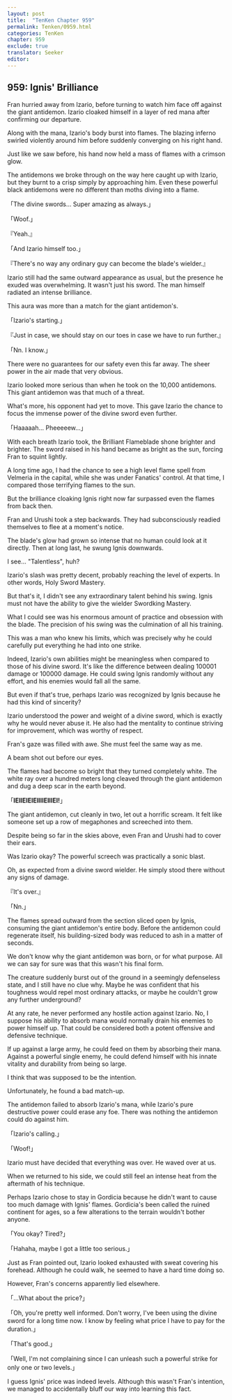 ```yaml
---
layout: post
title:  "TenKen Chapter 959"
permalink: Tenken/0959.html
categories: TenKen
chapter: 959
exclude: true
translator: Seeker
editor: 
---
```

<h2>959: Ignis' Brilliance</h2>

Fran hurried away from Izario, before turning to watch him face off against the giant antidemon. Izario cloaked himself in a layer of red mana after confirming our departure.

Along with the mana, Izario's body burst into flames. The blazing inferno swirled violently around him before suddenly converging on his right hand.

Just like we saw before, his hand now held a mass of flames with a crimson glow.

The antidemons we broke through on the way here caught up with Izario, but they burnt to a crisp simply by approaching him. Even these powerful black antidemons were no different than moths diving into a flame.

「The divine swords... Super amazing as always.」

「Woof.」

『Yeah.』

「And Izario himself too.」

『There's no way any ordinary guy can become the blade's wielder.』

Izario still had the same outward appearance as usual, but the presence he exuded was overwhelming. It wasn't just his sword. The man himself radiated an intense brilliance.

This aura was more than a match for the giant antidemon's.

「Izario's starting.」

『Just in case, we should stay on our toes in case we have to run further.』

「Nn. I know.」

There were no guarantees for our safety even this far away. The sheer power in the air made that very obvious.

Izario looked more serious than when he took on the 10,000 antidemons. This giant antidemon was that much of a threat.

What's more, his opponent had yet to move. This gave Izario the chance to focus the immense power of the divine sword even further.

「Haaaaah... Pheeeeew...」

With each breath Izario took, the Brilliant Flameblade shone brighter and brighter. The sword raised in his hand became as bright as the sun, forcing Fran to squint lightly.

A long time ago, I had the chance to see a high level flame spell from Velmeria in the capital, while she was under Fanatics' control. At that time, I compared those terrifying flames to the sun.

But the brilliance cloaking Ignis right now far surpassed even the flames from back then.

Fran and Urushi took a step backwards. They had subconsciously readied themselves to flee at a moment's notice.

The blade's glow had grown so intense that no human could look at it directly. Then at long last, he swung Ignis downwards.

I see... "Talentless", huh?

Izario's slash was pretty decent, probably reaching the level of experts. In other words, Holy Sword Mastery.

But that's it, I didn't see any extraordinary talent behind his swing. Ignis must not have the ability to give the wielder Swordking Mastery.

What I could see was his enormous amount of practice and obsession with the blade. The precision of his swing was the culmination of all his training.

This was a man who knew his limits, which was precisely why he could carefully put everything he had into one strike.

Indeed, Izario's own abilities might be meaningless when compared to those of his divine sword. It's like the difference between dealing 100001 damage or 100000 damage. He could swing Ignis randomly without any effort, and his enemies would fall all the same.

But even if that's true, perhaps Izario was recognized by Ignis because he had this kind of sincerity?

Izario understood the power and weight of a divine sword, which is exactly why he would never abuse it. He also had the mentality to continue striving for improvement, which was worthy of respect.

Fran's gaze was filled with awe. She must feel the same way as me.

A beam shot out before our eyes.

The flames had become so bright that they turned completely white. The white ray over a hundred meters long cleaved through the giant antidemon and dug a deep scar in the earth beyond.

「**IEIIEIEIEIIIIEIIIEI!**」

The giant antidemon, cut cleanly in two, let out a horrific scream. It felt like someone set up a row of megaphones and screeched into them.

Despite being so far in the skies above, even Fran and Urushi had to cover their ears.

Was Izario okay? The powerful screech was practically a sonic blast.

Oh, as expected from a divine sword wielder. He simply stood there without any signs of damage.

『It's over.』

「Nn.」

The flames spread outward from the section sliced open by Ignis, consuming the giant antidemon's entire body. Before the antidemon could regenerate itself, his building-sized body was reduced to ash in a matter of seconds.

We don't know why the giant antidemon was born, or for what purpose. All we can say for sure was that this wasn't his final form.

The creature suddenly burst out of the ground in a seemingly defenseless state, and I still have no clue why. Maybe he was confident that his toughness would repel most ordinary attacks, or maybe he couldn't grow any further underground?

At any rate, he never performed any hostile action against Izario. No, I suppose his ability to absorb mana would normally drain his enemies to power himself up. That could be considered both a potent offensive and defensive technique.

If up against a large army, he could feed on them by absorbing their mana. Against a powerful single enemy, he could defend himself with his innate vitality and durability from being so large.

I think that was supposed to be the intention.

Unfortunately, he found a bad match-up.

The antidemon failed to absorb Izario's mana, while Izario's pure destructive power could erase any foe. There was nothing the antidemon could do against him.

「Izario's calling.」

「Woof!」

Izario must have decided that everything was over. He waved over at us.

When we returned to his side, we could still feel an intense heat from the aftermath of his technique.

Perhaps Izario chose to stay in Gordicia because he didn't want to cause too much damage with Ignis' flames. Gordicia's been called the ruined continent for ages, so a few alterations to the terrain wouldn't bother anyone.

「You okay? Tired?」

「Hahaha, maybe I got a little too serious.」

Just as Fran pointed out, Izario looked exhausted with sweat covering his forehead. Although he could walk, he seemed to have a hard time doing so.

However, Fran's concerns apparently lied elsewhere.

「...What about the price?」

「Oh, you're pretty well informed. Don't worry, I've been using the divine sword for a long time now. I know by feeling what price I have to pay for the duration.」

「That's good.」

「Well, I'm not complaining since I can unleash such a powerful strike for only one or two levels.」

I guess Ignis' price was indeed levels. Although this wasn't Fran's intention, we managed to accidentally bluff our way into learning this fact.






